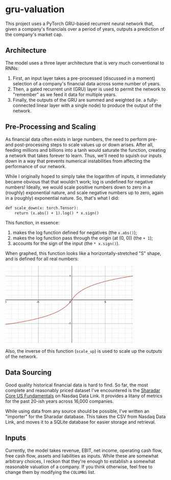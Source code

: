 # gru-valuation

This project uses a PyTorch GRU-based recurrent neural network that, given a company's financials over a period of years, outputs a prediction of the company's market cap.

## Architecture

The model uses a three layer architecture that is very much conventional to RNNs:

1. First, an input layer takes a pre-processed (discussed in a moment) selection of a company's financial data across some number of years.
2. Then, a gated recurrent unit (GRU) layer is used to permit the network to "remember" as we feed it data for multiple years.
3. Finally, the outputs of the GRU are summed and weighted (ie. a fully-connected linear layer with a single node) to produce the output of the network.

## Pre-Processing and Scaling

As financial data often exists in large numbers, the need to perform pre- and post-processing steps to scale values up or down arises. After all, feeding millions and billions into a tanh would saturate the function, creating a network that takes forever to learn. Thus, we'll need to squish our inputs down in a way that prevents numerical instabilities from affecting the performance of our network.

While I originally hoped to simply take the logarithm of inputs, it immediately became obvious that that wouldn't work; log is undefined for negative numbers! Ideally, we would scale positive numbers down to zero in a (roughly) exponential nature, and scale negative numbers up to zero, again in a (roughly) exponential nature. So, that's what I did:

    def scale_down(x: torch.Tensor):
        return (x.abs() + 1).log() * x.sign()
    
This function, in essence:

1. makes the log function defined for negatives (the `x.abs()`);
2. makes the log function pass through the origin (at (0, 0)) (the `+ 1`);
3. accounts for the sign of the input (the `* x.sign()`).

When graphed, this function looks like a horizontally-stretched "S" shape, and is defined for all real numbers:

<img src="scale_down_graph.png" alt="'S' shaped graph" width="400"/>

Also, the inverse of this function (`scale_up`) is used to scale up the outputs of the network.

## Data Sourcing

Good quality historical financial data is hard to find. So far, the most complete and reasonably priced dataset I've encountered is the [Sharadar Core US Fundamentals](https://data.nasdaq.com/databases/SF1/data) on Nasdaq Data Link. It provides a litany of metrics for the past 20-ish years across 16,000 companies.

While using data from any source should be possible, I've written an "importer" for the Sharadar database. This takes the CSV from Nasdaq Data Link, and moves it to a SQLite database for easier storage and retrieval.

## Inputs

Currently, the model takes revenue, EBIT, net income, operating cash flow, free cash flow, assets and liabilities as inputs. While these are somewhat arbitrary choices, I reckon that they're enough to establish a somewhat reasonable valuation of a company. If you think otherwise, feel free to change them by modifying the `COLUMNS` list.